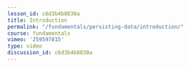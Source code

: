 ```yaml
---
lesson_id: c6d3b4b8830a
title: Introduction
permalink: "/fundamentals/persisting-data/introduction/"
course: fundamentals
vimeo: '259597815'
type: video
discussion_id: c6d3b4b8830a
---
```



